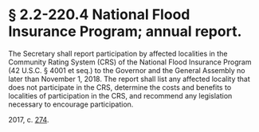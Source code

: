 # § 2.2-220.4 National Flood Insurance Program; annual report.

<p>The Secretary shall report participation by affected localities in the Community Rating System (CRS) of the National Flood Insurance Program (42 U.S.C. § 4001 et seq.) to the Governor and the General Assembly no later than November 1, 2018. The report shall list any affected locality that does not participate in the CRS, determine the costs and benefits to localities of participation in the CRS, and recommend any legislation necessary to encourage participation.</p><p>2017, c. <a href='http://lis.virginia.gov/cgi-bin/legp604.exe?171+ful+CHAP0274'>274</a>.</p>